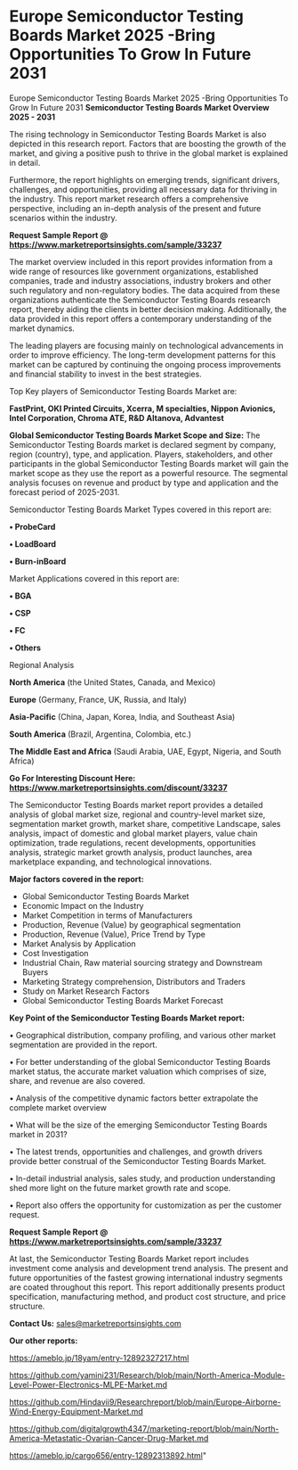 # Europe Semiconductor Testing Boards Market 2025 -Bring Opportunities To Grow In Future 2031
 Europe Semiconductor Testing Boards Market 2025 -Bring Opportunities To Grow In Future 2031
<Strong> Semiconductor Testing Boards Market Overview 2025 - 2031</strong>

The rising technology in Semiconductor Testing Boards Market is also depicted in this research report. Factors that are boosting the growth of the market, and giving a positive push to thrive in the global market is explained in detail.

Furthermore, the report highlights on emerging trends, significant drivers, challenges, and opportunities, providing all necessary data for thriving in the industry. This report market research offers a comprehensive perspective, including an in-depth analysis of the present and future scenarios within the industry.

<strong>Request Sample Report @ <a href=https://www.marketreportsinsights.com/sample/33237>https://www.marketreportsinsights.com/sample/33237</a></strong>

The market overview included in this report provides information from a wide range of resources like government organizations, established companies, trade and industry associations, industry brokers and other such regulatory and non-regulatory bodies. The data acquired from these organizations authenticate the Semiconductor Testing Boards research report, thereby aiding the clients in better decision making. Additionally, the data provided in this report offers a contemporary understanding of the market dynamics.

The leading players are focusing mainly on technological advancements in order to improve efficiency. The long-term development patterns for this market can be captured by continuing the ongoing process improvements and financial stability to invest in the best strategies.

Top Key players of Semiconductor Testing Boards Market are:

<strong>FastPrint, OKI Printed Circuits, Xcerra, M specialties, Nippon Avionics, Intel Corporation, Chroma ATE, R&D Altanova, Advantest</strong>

<strong><b>Global Semiconductor Testing Boards Market Scope and Size:</b></strong>
The Semiconductor Testing Boards market is declared segment by company, region (country), type, and application. Players, stakeholders, and other participants in the global Semiconductor Testing Boards market will gain the market scope as they use the report as a powerful resource. The segmental analysis focuses on revenue and product by type and application and the forecast period of 2025-2031.

Semiconductor Testing Boards Market Types covered in this report are:

<strong>•  ProbeCard

•  LoadBoard

•  Burn-inBoard</strong>

Market Applications covered in this report are:

<strong>•  BGA

•  CSP

•  FC

•  Others</strong> 

Regional Analysis

<strong>North America</strong> (the United States, Canada, and Mexico)

<strong>Europe</strong> (Germany, France, UK, Russia, and Italy)

<strong>Asia-Pacific</strong> (China, Japan, Korea, India, and Southeast Asia)

<strong>South America</strong> (Brazil, Argentina, Colombia, etc.)

<strong>The Middle East and Africa</strong> (Saudi Arabia, UAE, Egypt, Nigeria, and South Africa)

<strong>Go For Interesting Discount Here: <a href=https://www.marketreportsinsights.com/discount/33237>https://www.marketreportsinsights.com/discount/33237</a></strong>

The Semiconductor Testing Boards market report provides a detailed analysis of global market size, regional and country-level market size, segmentation market growth, market share, competitive Landscape, sales analysis, impact of domestic and global market players, value chain optimization, trade regulations, recent developments, opportunities analysis, strategic market growth analysis, product launches, area marketplace expanding, and technological innovations.

<strong><b>Major factors covered in the report:</b></strong>
<ul>
  <li>Global Semiconductor Testing Boards Market </li>
  <li>Economic Impact on the Industry</li>
  <li>Market Competition in terms of Manufacturers</li>
  <li>Production, Revenue (Value) by geographical segmentation</li>
  <li>Production, Revenue (Value), Price Trend by Type</li>
  <li>Market Analysis by Application</li>
  <li>Cost Investigation</li>
  <li>Industrial Chain, Raw material sourcing strategy and Downstream Buyers</li>
  <li>Marketing Strategy comprehension, Distributors and Traders</li>
  <li>Study on Market Research Factors</li>
  <li>Global Semiconductor Testing Boards Market Forecast</li>
</ul>

<strong><b>Key Point of the Semiconductor Testing Boards Market report:</b></strong>

• Geographical distribution, company profiling, and various other market segmentation are provided in the report.

• For better understanding of the global Semiconductor Testing Boards market status, the accurate market valuation which comprises of size, share, and revenue are also covered.

• Analysis of the competitive dynamic factors better extrapolate the complete market overview

• What will be the size of the emerging Semiconductor Testing Boards market in 2031?

• The latest trends, opportunities and challenges, and growth drivers provide better construal of the Semiconductor Testing Boards Market.

• In-detail industrial analysis, sales study, and production understanding shed more light on the future market growth rate and scope.

• Report also offers the opportunity for customization as per the customer request.

<strong>Request Sample Report @ <a href=https://www.marketreportsinsights.com/sample/33237>https://www.marketreportsinsights.com/sample/33237</a></strong>

At last, the Semiconductor Testing Boards Market report includes investment come analysis and development trend analysis. The present and future opportunities of the fastest growing international industry segments are coated throughout this report. This report additionally presents product specification, manufacturing method, and product cost structure, and price structure.

<strong>Contact Us:</strong>
sales@marketreportsinsights.com

<strong>Our other reports:</strong>

<a href=https://ameblo.jp/18yam/entry-12892327217.html>https://ameblo.jp/18yam/entry-12892327217.html</a>

<a href=https://github.com/yamini231/Research/blob/main/North-America-Module-Level-Power-Electronics-MLPE-Market.md>https://github.com/yamini231/Research/blob/main/North-America-Module-Level-Power-Electronics-MLPE-Market.md</a>

<a href=https://github.com/Hindavii9/Researchreport/blob/main/Europe-Airborne-Wind-Energy-Equipment-Market.md>https://github.com/Hindavii9/Researchreport/blob/main/Europe-Airborne-Wind-Energy-Equipment-Market.md</a>

<a href=https://github.com/digitalgrowth4347/marketing-report/blob/main/North-America-Metastatic-Ovarian-Cancer-Drug-Market.md>https://github.com/digitalgrowth4347/marketing-report/blob/main/North-America-Metastatic-Ovarian-Cancer-Drug-Market.md</a>

<a href=https://ameblo.jp/cargo656/entry-12892313892.html>https://ameblo.jp/cargo656/entry-12892313892.html</a>"
